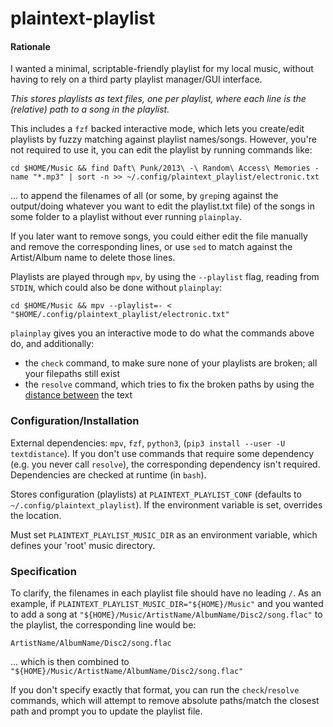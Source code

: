 # plaintext-playlist

#### Rationale

I wanted a minimal, scriptable-friendly playlist for my local music, without having to rely on a third party playlist manager/GUI interface.

_This stores playlists as text files, one per playlist, where each line is the (relative) path to a song in the playlist._

This includes a `fzf` backed interactive mode, which lets you create/edit playlists by fuzzy matching against playlist names/songs. However, you're not required to use it, you can edit the playlist by running commands like:

```
cd $HOME/Music && find Daft\ Punk/2013\ -\ Random\ Access\ Memories -name "*.mp3" | sort -n >> ~/.config/plaintext_playlist/electronic.txt
```

... to append the filenames of all (or some, by `grep`ing against the output/doing whatever you want to edit the playlist.txt file) of the songs in some folder to a playlist without ever running `plainplay`.

If you later want to remove songs, you could either edit the file manually and remove the corresponding lines, or use `sed` to match against the Artist/Album name to delete those lines.

Playlists are played through `mpv`, by using the `--playlist` flag, reading from `STDIN`, which could also be done without `plainplay`:

```
cd $HOME/Music && mpv --playlist=- < "$HOME/.config/plaintext_playlist/electronic.txt"
```

`plainplay` gives you an interactive mode to do what the commands above do, and additionally:

- the `check` command, to make sure none of your playlists are broken; all your filepaths still exist
- the `resolve` command, which tries to fix the broken paths by using the [distance between](https://github.com/life4/textdistance) the text

### Configuration/Installation

External dependencies: `mpv`, `fzf`, `python3`, (`pip3 install --user -U textdistance`). If you don't use commands that require some dependency (e.g. you never call `resolve`), the corresponding dependency isn't required. Dependencies are checked at runtime (in `bash`).

Stores configuration (playlists) at `PLAINTEXT_PLAYLIST_CONF` (defaults to `~/.config/plaintext_playlist`). If the environment variable is set, overrides the location.

Must set `PLAINTEXT_PLAYLIST_MUSIC_DIR` as an environment variable, which defines your 'root' music directory.

### Specification

To clarify, the filenames in each playlist file should have no leading `/`. As an example, if `PLAINTEXT_PLAYLIST_MUSIC_DIR="${HOME}/Music"` and you wanted to add a song at `"${HOME}/Music/ArtistName/AlbumName/Disc2/song.flac"` to the playlist, the corresponding line would be:

```
ArtistName/AlbumName/Disc2/song.flac
```

... which is then combined to `"${HOME}/Music/ArtistName/AlbumName/Disc2/song.flac"`

If you don't specify exactly that format, you can run the `check`/`resolve` commands, which will attempt to remove absolute paths/match the closest path and prompt you to update the playlist file.
